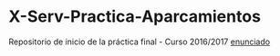 # X-Serv-Practica-Aparcamientos
Repositorio de inicio de la práctica final - Curso 2016/2017
[enunciado](http://cursosweb.github.io/programas/IT-AT.pdf)
